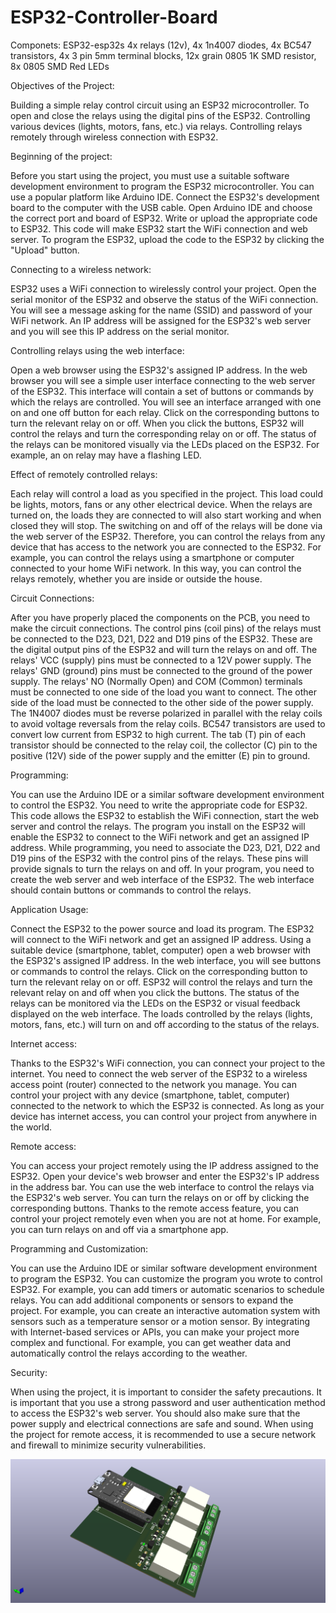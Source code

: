 # ESP32-Controller-Board

Componets:
ESP32-esp32s
4x relays (12v),
4x 1n4007 diodes,
4x BC547 transistors,
4x 3 pin 5mm terminal blocks,
12x grain 0805 1K SMD resistor,
8x 0805 SMD Red LEDs

Objectives of the Project:

Building a simple relay control circuit using an ESP32 microcontroller.
To open and close the relays using the digital pins of the ESP32.
Controlling various devices (lights, motors, fans, etc.) via relays.
Controlling relays remotely through wireless connection with ESP32.

Beginning of the project:

Before you start using the project, you must use a suitable software development environment to program the ESP32 microcontroller. You can use a popular platform like Arduino IDE.
Connect the ESP32's development board to the computer with the USB cable.
Open Arduino IDE and choose the correct port and board of ESP32.
Write or upload the appropriate code to ESP32. This code will make ESP32 start the WiFi connection and web server.
To program the ESP32, upload the code to the ESP32 by clicking the "Upload" button.

Connecting to a wireless network:

ESP32 uses a WiFi connection to wirelessly control your project.
Open the serial monitor of the ESP32 and observe the status of the WiFi connection. You will see a message asking for the name (SSID) and password of your WiFi network.
An IP address will be assigned for the ESP32's web server and you will see this IP address on the serial monitor.

Controlling relays using the web interface:

Open a web browser using the ESP32's assigned IP address.
In the web browser you will see a simple user interface connecting to the web server of the ESP32. This interface will contain a set of buttons or commands by which the relays are controlled.
You will see an interface arranged with one on and one off button for each relay.
Click on the corresponding buttons to turn the relevant relay on or off.
When you click the buttons, ESP32 will control the relays and turn the corresponding relay on or off.
The status of the relays can be monitored visually via the LEDs placed on the ESP32. For example, an on relay may have a flashing LED.

Effect of remotely controlled relays:

Each relay will control a load as you specified in the project. This load could be lights, motors, fans or any other electrical device.
When the relays are turned on, the loads they are connected to will also start working and when closed they will stop.
The switching on and off of the relays will be done via the web server of the ESP32. Therefore, you can control the relays from any device that has access to the network you are connected to the ESP32.
For example, you can control the relays using a smartphone or computer connected to your home WiFi network. In this way, you can control the relays remotely, whether you are inside or outside the house.

Circuit Connections:

After you have properly placed the components on the PCB, you need to make the circuit connections.
The control pins (coil pins) of the relays must be connected to the D23, D21, D22 and D19 pins of the ESP32. These are the digital output pins of the ESP32 and will turn the relays on and off.
The relays' VCC (supply) pins must be connected to a 12V power supply.
The relays' GND (ground) pins must be connected to the ground of the power supply.
The relays' NO (Normally Open) and COM (Common) terminals must be connected to one side of the load you want to connect. The other side of the load must be connected to the other side of the power supply.
The 1N4007 diodes must be reverse polarized in parallel with the relay coils to avoid voltage reversals from the relay coils.
BC547 transistors are used to convert low current from ESP32 to high current. The tab (T) pin of each transistor should be connected to the relay coil, the collector (C) pin to the positive (12V) side of the power supply and the emitter (E) pin to ground.

Programming:

You can use the Arduino IDE or a similar software development environment to control the ESP32.
You need to write the appropriate code for ESP32. This code allows the ESP32 to establish the WiFi connection, start the web server and control the relays.
The program you install on the ESP32 will enable the ESP32 to connect to the WiFi network and get an assigned IP address.
While programming, you need to associate the D23, D21, D22 and D19 pins of the ESP32 with the control pins of the relays. These pins will provide signals to turn the relays on and off.
In your program, you need to create the web server and web interface of the ESP32. The web interface should contain buttons or commands to control the relays.

Application Usage:

Connect the ESP32 to the power source and load its program.
The ESP32 will connect to the WiFi network and get an assigned IP address.
Using a suitable device (smartphone, tablet, computer) open a web browser with the ESP32's assigned IP address.
In the web interface, you will see buttons or commands to control the relays.
Click on the corresponding button to turn the relevant relay on or off.
ESP32 will control the relays and turn the relevant relay on and off when you click the buttons.
The status of the relays can be monitored via the LEDs on the ESP32 or visual feedback displayed on the web interface.
The loads controlled by the relays (lights, motors, fans, etc.) will turn on and off according to the status of the relays.

Internet access:

Thanks to the ESP32's WiFi connection, you can connect your project to the internet.
You need to connect the web server of the ESP32 to a wireless access point (router) connected to the network you manage.
You can control your project with any device (smartphone, tablet, computer) connected to the network to which the ESP32 is connected.
As long as your device has internet access, you can control your project from anywhere in the world.

Remote access:

You can access your project remotely using the IP address assigned to the ESP32.
Open your device's web browser and enter the ESP32's IP address in the address bar.
You can use the web interface to control the relays via the ESP32's web server.
You can turn the relays on or off by clicking the corresponding buttons.
Thanks to the remote access feature, you can control your project remotely even when you are not at home. For example, you can turn relays on and off via a smartphone app.

Programming and Customization:

You can use the Arduino IDE or similar software development environment to program the ESP32.
You can customize the program you wrote to control ESP32. For example, you can add timers or automatic scenarios to schedule relays.
You can add additional components or sensors to expand the project. For example, you can create an interactive automation system with sensors such as a temperature sensor or a motion sensor.
By integrating with Internet-based services or APIs, you can make your project more complex and functional. For example, you can get weather data and automatically control the relays according to the weather.

Security:

When using the project, it is important to consider the safety precautions.
It is important that you use a strong password and user authentication method to access the ESP32's web server.
You should also make sure that the power supply and electrical connections are safe and sound.
When using the project for remote access, it is recommended to use a secure network and firewall to minimize security vulnerabilities.

![alt text](https://github.com/hamzadenizyilmaz/ESP32-Controller-Board/blob/main/ESP32-Controller-Board.png)
